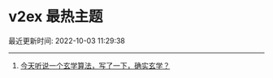 # v2ex 最热主题

最近更新时间: 2022-10-03 11:29:38

--- 
1. [今天听说一个玄学算法，写了一下，确实玄学？](https://www.v2ex.com/t/884426) 

